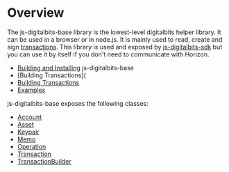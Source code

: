 # Overview

The js-digitalbits-base library is the lowest-level digitalbits helper library. It can be used in a browser or in node.js. It is mainly used to read, create and
sign [transactions](https://developers.digitalbits.io/guides/docs/guides/concepts/transactions). This library is used and exposed by
[js-digitalbits-sdk](https://github.com/xdbfoundation/js-digitalbits-sdk) but you can use it by itself if you don't need to communicate with Horizon.

* [Building and Installing](https://github.com/xdbfoundation/js-digitalbits-base#readme) js-digitalbits-base
* [Building Transactions](
* [Building Transactions]()
* [Examples](https://developers.digitalbits.io/reference/js-digitalbits-sdk/docs/reference/examples)

js-digitalbits-base exposes the following classes:
* [Account](https://github.com/xdbfoundation/js-digitalbits-base/blob/master/src/account.js)
* [Asset](https://github.com/xdbfoundation/js-digitalbits-base/blob/master/src/asset.js)
* [Keypair](https://github.com/xdbfoundation/js-digitalbits-base/blob/master/src/keypair.js)
* [Memo](https://github.com/xdbfoundation/js-digitalbits-base/blob/master/src/memo.js)
* [Operation](https://github.com/xdbfoundation/js-digitalbits-base/blob/master/src/operation.js)
* [Transaction](https://github.com/xdbfoundation/js-digitalbits-base/blob/master/src/transaction.js)
* [TransactionBuilder](https://github.com/xdbfoundation/js-digitalbits-base/blob/master/src/transaction_builder.js)









